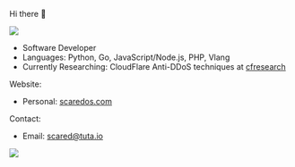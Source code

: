 Hi there 👋

![](https://komarev.com/ghpvc/?username=scaredos&color=blueviolet)

- Software Developer
- Languages: Python, Go, JavaScript/Node.js, PHP, Vlang
- Currently Researching: CloudFlare Anti-DDoS techniques at [cfresearch](https://github.com/scaredos/cfresearch) 
 

Website:
  - Personal: [scaredos.com](https://scaredos.com/)

Contact:
  - Email: [scared@tuta.io](mailto:scared@tuta.io)

![](https://github-readme-stats.vercel.app/api/top-langs/?username=scaredos&layout=compact&hide_border=true&langs_count=10&theme=dark)
